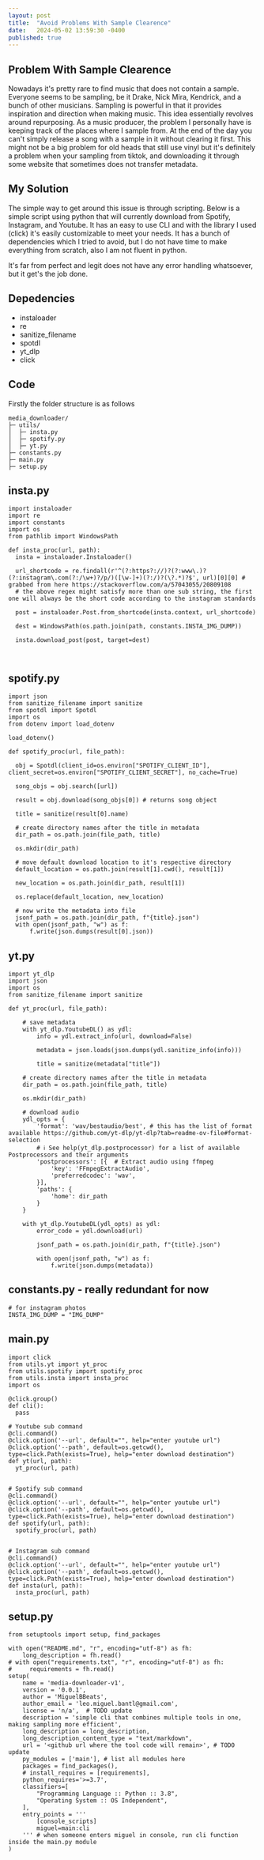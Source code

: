 ```yaml
---
layout: post
title:  "Avoid Problems With Sample Clearence"
date:   2024-05-02 13:59:30 -0400
published: true
---
```


## Problem With Sample Clearence
Nowadays it's pretty rare to find music that does not contain a sample. Everyone seems to be sampling, be it Drake, Nick Mira, Kendrick, and a bunch of other musicians. Sampling is powerful in that it provides inspiration and direction when making music. This idea essentially revolves around repurposing. As a music producer, the problem I personally have is keeping track of the places where I sample from. At the end of the day you can't simply release a song with a sample in it without clearing it first. This might not be a big problem for old heads that still use vinyl but it's definitely a problem when your sampling from tiktok, and downloading it through some website that sometimes does not transfer metadata.

## My Solution
The simple way to get around this issue is through scripting. Below is a simple script using python that will currently download from Spotify, Instagram, and Youtube. It has an easy to use CLI and with the library I used (click) it's easily customizable to meet your needs. It has a bunch of dependencies which I tried to avoid, but I do not have time to make everything from scratch, also I am not fluent in python.

It's far from perfect and legit does not have any error handling whatsoever, but it get's the job done.

## Depedencies
- instaloader
- re
- sanitize_filename
- spotdl
- yt_dlp
- click

## Code
Firstly the folder structure is as follows
```
media_downloader/
├─ utils/
│  ├─ insta.py
│  ├─ spotify.py
│  ├─ yt.py
├─ constants.py
├─ main.py
├─ setup.py

```

## insta.py
```
import instaloader
import re
import constants
import os
from pathlib import WindowsPath

def insta_proc(url, path):
  insta = instaloader.Instaloader()
  
  url_shortcode = re.findall(r'^(?:https?://)?(?:www\.)?(?:instagram\.com(?:/\w+)?/p/)([\w-]+)(?:/)?(\?.*)?$', url)[0][0] # grabbed from here https://stackoverflow.com/a/57043055/20809108
  # the above regex might satisfy more than one sub string, the first one will always be the short code according to the instagram standards
  
  post = instaloader.Post.from_shortcode(insta.context, url_shortcode)
  
  dest = WindowsPath(os.path.join(path, constants.INSTA_IMG_DUMP))
  
  insta.download_post(post, target=dest) 
  
  
```

## spotify.py
```
import json
from sanitize_filename import sanitize
from spotdl import Spotdl
import os 
from dotenv import load_dotenv

load_dotenv()

def spotify_proc(url, file_path):
  
  obj = Spotdl(client_id=os.environ["SPOTIFY_CLIENT_ID"], client_secret=os.environ["SPOTIFY_CLIENT_SECRET"], no_cache=True)
  
  song_objs = obj.search([url])
  
  result = obj.download(song_objs[0]) # returns song object
  
  title = sanitize(result[0].name)    

  # create directory names after the title in metadata
  dir_path = os.path.join(file_path, title)
  
  os.mkdir(dir_path)

  # move default download location to it's respective directory
  default_location = os.path.join(result[1].cwd(), result[1])
  
  new_location = os.path.join(dir_path, result[1])
  
  os.replace(default_location, new_location)
  
  # now write the metadata into file
  jsonf_path = os.path.join(dir_path, f"{title}.json")
  with open(jsonf_path, "w") as f:
      f.write(json.dumps(result[0].json))
```

## yt.py
```
import yt_dlp
import json
import os
from sanitize_filename import sanitize

def yt_proc(url, file_path):
    
    # save metadata
    with yt_dlp.YoutubeDL() as ydl:
        info = ydl.extract_info(url, download=False) 
        
        metadata = json.loads(json.dumps(ydl.sanitize_info(info)))
        
        title = sanitize(metadata["title"])        
    
    # create directory names after the title in metadata
    dir_path = os.path.join(file_path, title)
    
    os.mkdir(dir_path)
    
    # download audio
    ydl_opts = {
        'format': 'wav/bestaudio/best', # this has the list of format available https://github.com/yt-dlp/yt-dlp?tab=readme-ov-file#format-selection
        # ℹ️ See help(yt_dlp.postprocessor) for a list of available Postprocessors and their arguments
        'postprocessors': [{  # Extract audio using ffmpeg
            'key': 'FFmpegExtractAudio',
            'preferredcodec': 'wav',
        }],
        'paths': {
            'home': dir_path
        }
    }   
    
    with yt_dlp.YoutubeDL(ydl_opts) as ydl:
        error_code = ydl.download(url)
        
        jsonf_path = os.path.join(dir_path, f"{title}.json")
        
        with open(jsonf_path, "w") as f:
            f.write(json.dumps(metadata))
```
## constants.py - really redundant for now
```
# for instagram photos
INSTA_IMG_DUMP = "IMG_DUMP"
```

## main.py
```
import click
from utils.yt import yt_proc
from utils.spotify import spotify_proc
from utils.insta import insta_proc
import os

@click.group()
def cli():
  pass

# Youtube sub command
@cli.command()
@click.option('--url', default="", help="enter youtube url")
@click.option('--path', default=os.getcwd(), type=click.Path(exists=True), help="enter download destination")
def yt(url, path):
  yt_proc(url, path)
  
  
# Spotify sub command
@cli.command()
@click.option('--url', default="", help="enter youtube url")
@click.option('--path', default=os.getcwd(), type=click.Path(exists=True), help="enter download destination")
def spotify(url, path):
  spotify_proc(url, path)
  
  
# Instagram sub command
@cli.command()
@click.option('--url', default="", help="enter youtube url")
@click.option('--path', default=os.getcwd(), type=click.Path(exists=True), help="enter download destination")
def insta(url, path):
  insta_proc(url, path)

```


## setup.py
```
from setuptools import setup, find_packages

with open("README.md", "r", encoding="utf-8") as fh:
    long_description = fh.read()
# with open("requirements.txt", "r", encoding="utf-8") as fh:
#     requirements = fh.read()
setup(
    name = 'media-downloader-v1',
    version = '0.0.1',
    author = 'MiguelBBeats',
    author_email = 'leo.miguel.bantl@gmail.com',
    license = 'n/a',  # TODO update 
    description = 'simple cli that combines multiple tools in one, making sampling more efficient', 
    long_description = long_description, 
    long_description_content_type = "text/markdown",
    url = '<github url where the tool code will remain>', # TODO update
    py_modules = ['main'], # list all modules here
    packages = find_packages(),
    # install_requires = [requirements],
    python_requires='>=3.7',
    classifiers=[
        "Programming Language :: Python :: 3.8",
        "Operating System :: OS Independent",
    ],
    entry_points = '''
        [console_scripts]
        miguel=main:cli  
    ''' # when someone enters miguel in console, run cli function inside the main.py module
)
```

